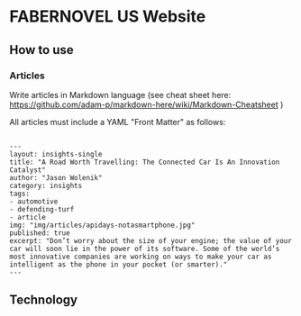 # FABERNOVEL US Website

## How to use

### Articles
Write articles in Markdown language (see cheat sheet here: https://github.com/adam-p/markdown-here/wiki/Markdown-Cheatsheet )

All articles must include a YAML "Front Matter" as follows:
```

---
layout: insights-single
title: "A Road Worth Travelling: The Connected Car Is An Innovation Catalyst"
author: "Jason Wolenik"
category: insights
tags:
- automotive
- defending-turf
- article
img: "img/articles/apidays-notasmartphone.jpg"
published: true
excerpt: "Don’t worry about the size of your engine; the value of your car will soon lie in the power of its software. Some of the world’s most innovative companies are working on ways to make your car as intelligent as the phone in your pocket (or smarter)."
---

```



## Technology